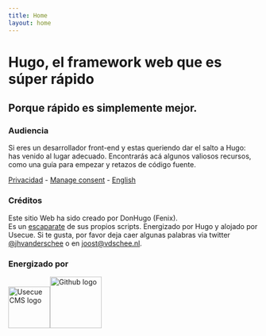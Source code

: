```yaml
---
title: Home
layout: home
---
```


# Hugo, el framework web que es súper rápido

## Porque rápido es simplemente mejor.

### Audiencia

Si eres un desarrollador front-end y estas queriendo dar el salto a Hugo: has venido al lugar adecuado. Encontrarás acá algunos valiosos recursos, como una guía para empezar y retazos de código fuente.

[Privacidad](/privacy/) - <a class="manage-consent" href="#manage-consent">Manage consent</a> - [English](https://hugocodex.org)

### Créditos

Este sitio Web ha sido creado por DonHugo (Fenix).  
Es un [escaparate](https://github.com/jhvanderschee/hugocodex) de sus propios scripts. Energizado por Hugo y alojado por Usecue. Si te gusta, por favor deja caer algunas palabras via twitter [@jhvanderschee](https://twitter.com/jhvanderschee) o en [joost@vdschee.nl](mailto:joost@vdschee.nl)</a>.

### Energizado por

<img src="/img/usecuecms.png" alt="Usecue CMS logo" height="84" onclick="window.open('http://cms.usecue.com');" /><img src="/img/github.png" alt="Github logo"  class="poweredby" height="104" onclick="window.open('http://github.com');" />
